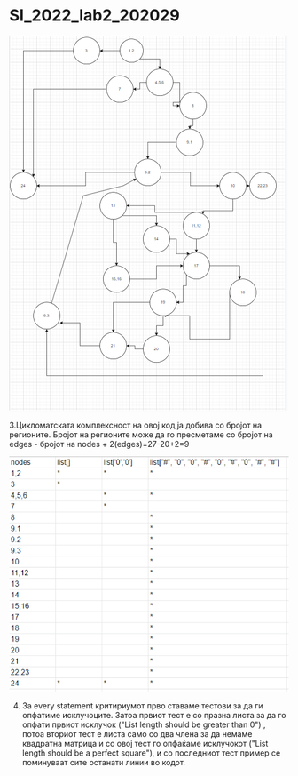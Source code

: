 # SI_2022_lab2_202029
![img.png](img.png)

3.Цикломатската комплексност на овој код ја добива со бројот на регионите. Бројот на регионите може да го пресметаме со бројот на edges - бројот на nodes + 2(edges)=27-20+2=9 


![img_2.png](img_2.png)

4. За every statement критириумот прво ставаме тестови за да ги опфатиме исклучоците. Затоа првиот тест е со празна листа за да го опфати првиот исклучок ("List length should be greater than 0")
, потоа вториот тест е листа само со два члена за да немаме квадратна матрица и со овој тест го опфаќаме исклучокот ("List length should be a perfect square"), и со последниот тест пример се поминуваат сите останати линии во кодот.